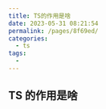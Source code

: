 ```yaml
---
title: TS的作用是啥
date: 2023-05-31 08:21:54
permalink: /pages/8f69ed/
categories:
  - ts
tags:
  -
---
```


## TS 的作用是啥
